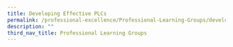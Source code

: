 ```yaml
---
title: Developing Effective PLCs
permalink: /professional-excellence/Professional-Learning-Groups/developing-effective-plcs/
description: ""
third_nav_title: Professional Learning Groups
---
```

